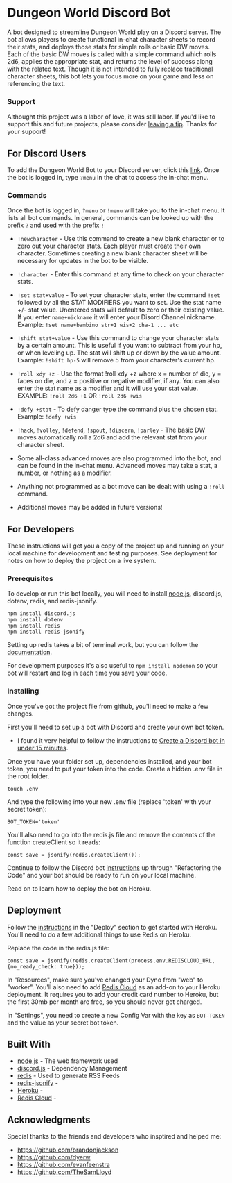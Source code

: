 # Dungeon World Discord Bot

A bot designed to streamline Dungeon World play on a Discord server. The bot allows players to create functional in-chat character sheets to record their stats, and deploys those stats for simple rolls or basic DW moves. Each of the basic DW moves is called with a simple command which rolls 2d6, applies the appropriate stat, and returns the level of success along with the related text. Though it is not intended to fully replace traditional character sheets, this bot lets you focus more on your game and less on referencing the text.

### Support

Althought this project was a labor of love, it was still labor. If you'd like to support this and future projects, please consider [leaving a tip](https://www.paypal.me/minibradford). Thanks for your support!

## For Discord Users

To add the Dungeon World Bot to your Discord server, click this [link](https://discord.com/api/oauth2/authorize?client_id=712847626386669568&permissions=0&scope=bot). Once the bot is logged in, type `?menu` in the chat to access the in-chat menu.

### Commands

Once the bot is logged in, `?menu` or `!menu` will take you to the in-chat menu. It lists all bot commands. In general, commands can be looked up with the prefix `?` and used with the prefix `!`

 * `!newcharacter` - Use this command to create a new blank character or to zero out your character stats. Each player must create their own character. Sometimes creating a new blank character sheet will be necessary for updates in the bot to be visible.
 * `!character` - Enter this command at any time to check on your character stats.
 * `!set stat+value` - To set your character stats, enter the command `!set` followed by all the STAT MODIFIERS you want to set. Use the stat name +/- stat value. Unentered stats will default to zero or their existing value. If you enter `name+nickname` it will enter your Disord Channel nickname.  
 Example: `!set name+bambino str+1 wis+2 cha-1 ... etc`
 * `!shift stat+value` - Use this command to change your character stats by a certain amount. This is useful if you want to subtract from your hp, or when leveling up. The stat will shift up or down by the value amount.
 Example: `!shift hp-5` will remove 5 from your character's current hp.
 * `!roll xdy +z` - Use the format !roll xdy +z where x = number of die, y = faces on die, and z = positive or negative modifier, if any. You can also enter the stat name as a modifier and it will use your stat value.
 EXAMPLE: `!roll 2d6 +1` OR `!roll 2d6 +wis`
 * `!defy +stat` - To defy danger type the command plus the chosen stat.
 Example: `!defy +wis`
 * `!hack`, `!volley`, `!defend`, `!spout`, `!discern`, `!parley` - The basic DW moves automatically roll a 2d6 and add the relevant stat from your character sheet.
 * Some all-class advanced moves are also programmed into the bot, and can be found in the in-chat menu. Advanced moves may take a stat, a number, or nothing as a modifier.
 * Anything not programmed as a bot move can be dealt with using a `!roll` command.

 * Additional moves may be added in future versions!


## For Developers

These instructions will get you a copy of the project up and running on your local machine for development and testing purposes. See deployment for notes on how to deploy the project on a live system.

### Prerequisites

To develop or run this bot locally, you will need to install [node.js](https://nodejs.org/en/download/), discord.js, dotenv, redis, and redis-jsonify. 

```
npm install discord.js
npm install dotenv
npm install redis
npm install redis-jsonify
```
Setting up redis takes a bit of terminal work, but you can follow the [documentation](https://redis.io/topics/quickstart).

For development purposes it's also useful to `npm install nodemon` so your bot will restart and log in each time you save your code.

### Installing

Once you've got the project file from github, you'll need to make a few changes.

First you'll need to set up a bot with Discord and create your own bot token.
* I found it very helpful to follow the instructions to [Create a Discord bot in under 15 minutes](https://thomlom.dev/create-a-discord-bot-under-15-minutes/).

Once you have your folder set up, dependencies installed, and your bot token, you need to put your token into the code. Create a hidden .env file in the root folder.

```
touch .env
```

And type the following into your new .env file (replace 'token' with your secret token):

```
BOT_TOKEN='token'
```

You'll also need to go into the redis.js file and remove the contents of the function createClient so it reads:

```
const save = jsonify(redis.createClient());

```

Continue to follow the Discord bot [instructions](https://thomlom.dev/create-a-discord-bot-under-15-minutes/) up through "Refactoring the Code" and your bot should be ready to run on your local machine.

Read on to learn how to deploy the bot on Heroku.

## Deployment

Follow the [instructions](https://thomlom.dev/create-a-discord-bot-under-15-minutes/) in the "Deploy" section to get started with Heroku. You'll need to do a few additional things to use Redis on Heroku.

Replace the code in the redis.js file:
```
const save = jsonify(redis.createClient(process.env.REDISCLOUD_URL, {no_ready_check: true}));
```

In "Resources", make sure you've changed your Dyno from "web" to "worker".
You'll also need to add [Redis Cloud](https://devcenter.heroku.com/articles/rediscloud) as an add-on to your Heroku deployment. It requires you to add your credit card number to Heroku, but the first 30mb per month are free, so you should never get charged.

In "Settings", you need to create a new Config Var with the key as `BOT-TOKEN` and the value as your secret bot token.

## Built With

* [node.js](https://nodejs.org/en/download/) - The web framework used
* [discord.js](https://discordjs.guide/preparations/#installing-node-js) - Dependency Management
* [redis](https://www.npmjs.com/package/redis) - Used to generate RSS Feeds
* [redis-jsonify](https://www.npmjs.com/package/redis-jsonify) - 
* [Heroku](heroku.com) - 
* [Redis Cloud](https://devcenter.heroku.com/articles/rediscloud) - 

## Acknowledgments

Special thanks to the friends and developers who insptired and helped me:
* https://github.com/brandonjackson
* https://github.com/dyerw
* https://github.com/evanfeenstra
* https://github.com/TheSamLloyd